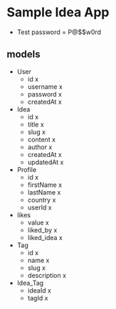 # Sample Idea App

- Test password = P@$$w0rd

## models

- User
    - id x
    - username x
    - password x
    - createdAt x
- Idea
    - id x
    - title x
    - slug x
    - content x
    - author x
    - createdAt x
    - updatedAt x
- Profile
    - id x
    - firstName x
    - lastName x
    - country x
    - userId x
- likes
    - value x
    - liked_by x
    - liked_idea x
- Tag
    - id x
    - name x
    - slug x
    - description x
- Idea_Tag
    - ideaId x
    - tagId x